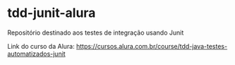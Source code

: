 # tdd-junit-alura
Repositório destinado aos testes de integração usando Junit

Link do curso da Alura: https://cursos.alura.com.br/course/tdd-java-testes-automatizados-junit
